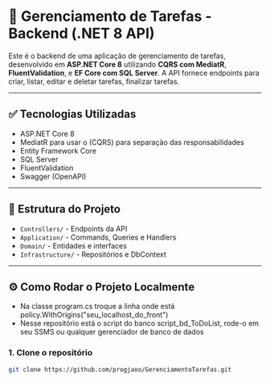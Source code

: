# 📌 Gerenciamento de Tarefas - Backend (.NET 8 API)

Este é o backend de uma aplicação de gerenciamento de tarefas, desenvolvido em **ASP.NET Core 8** utilizando **CQRS com MediatR**, **FluentValidation**, e **EF Core com SQL Server**. A API fornece endpoints para criar, listar, editar e deletar tarefas, finalizar tarefas.

---

## ✅ Tecnologias Utilizadas

- ASP.NET Core 8
- MediatR para usar o (CQRS) para separação das responsabilidades
- Entity Framework Core
- SQL Server
- FluentValidation
- Swagger (OpenAPI)

---

## 🧱 Estrutura do Projeto

- `Controllers/` - Endpoints da API
- `Application/` - Commands, Queries e Handlers
- `Domain/` - Entidades e interfaces
- `Infrastructure/` - Repositórios e DbContext

---

## ⚙️ Como Rodar o Projeto Localmente
- Na classe program.cs troque a linha onde está policy.WithOrigins("seu_localhost_do_front")
- Nesse repositório está o script do banco script_bd_ToDoList, rode-o em seu SSMS ou qualquer gerenciador de banco de dados

### 1. Clone o repositório

```bash
git clone https://github.com/progjaoo/GerenciamentoTarefas.git
